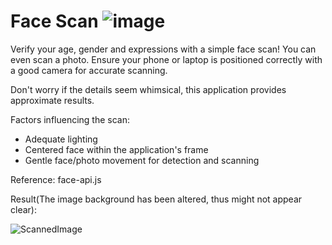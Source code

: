 # Face Scan ![image](https://github.com/shrutisawant6/face-scan-exe/assets/140047758/487d2047-95b8-4748-9e41-abc443ba60fa)

Verify your age, gender and expressions with a simple face scan! You can even scan a photo. Ensure your phone or laptop is positioned correctly with a good camera for accurate scanning.

Don't worry if the details seem whimsical, this application provides approximate results.

Factors influencing the scan:
- Adequate lighting
- Centered face within the application's frame
- Gentle face/photo movement for detection and scanning

Reference: face-api.js 

Result(The image background has been altered, thus might not appear clear):

![ScannedImage](https://github.com/shrutisawant6/face-scan-exe/assets/140047758/3b353a26-dfe9-402a-a794-c75724a9a167)
